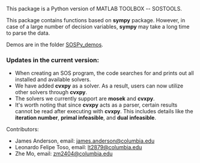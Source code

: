 This package is a Python version of MATLAB TOOLBOX -- SOSTOOLS. 

This package contains functions based on **sympy** package. However, in case of a large number of decision variables, **sympy** may take a long time to parse the data.

Demos are in the folder [SOSPy_demos](https://github.com/zm2404/SOSPy/tree/main/SOSPy_demos/Sympy_demos).

### Updates in the current version:

- When creating an SOS program, the code searches for and prints out all installed and available solvers.
- We have added **cvxpy** as a solver. As a result, users can now utilize other solvers through **cvxpy**.
- The solvers we currently support are **mosek** and **cvxpy**.
- It's worth noting that since **cvxpy** acts as a parser, certain results cannot be read after executing with **cvxpy**.
This includes details like the **iteration number**, **primal infeasible**, and **dual infeasible**.



Contributors: 
- James Anderson, email: james.anderson@columbia.edu
- Leonardo Felipe Toso, email: lt2879@columbia.edu
- Zhe Mo, email: zm2404@columbia.edu
